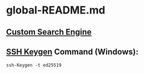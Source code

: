 # global-README.md  
## [Custom Search Engine](/docs/development-environment/browser-related/custom-search-engine.md)  
  
## [SSH Keygen]() Command (Windows):

```
ssh-Keygen -t ed25519
```